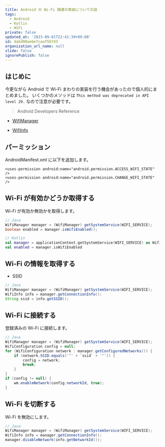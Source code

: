 ```yaml
---
title: Android の Wi-Fi 関連の実装についての話
tags:
  - Android
  - Kotlin
  - WiFi
private: false
updated_at: '2023-09-01T22:41:39+09:00'
id: dabd90aebe7caaf5b743
organization_url_name: null
slide: false
ignorePublish: false
---
```

## はじめに

今更ながら Android で Wi-Fi まわりの実装を行う機会があったので個人的にまとめました。
いくつかのメソッドは `This method was deprecated in API level 29.` なので注意が必要です。

> Android Developers Reference

- [WifiManager](https://developer.android.com/reference/android/net/wifi/WifiManager)

- [WifiInfo](https://developer.android.com/reference/android/net/wifi/WifiInfo)

## パーミッション

AndroidManifest.xml に以下を追加します。

```
<uses-permission android:name="android.permission.ACCESS_WIFI_STATE" />
<uses-permission android:name="android.permission.CHANGE_WIFI_STATE" />
```

## Wi-Fi が有効かどうか取得する

Wi-Fi が有効か無効かを取得します。

```Java
// Java
WifiManager manager = (WifiManager) getSystemService(WIFI_SERVICE);
boolean enabled = manager.isWifiEnabled();
```

```Kotlin
// Kotlin
val manager = applicationContext.getSystemService(WIFI_SERVICE) as WifiManager
val enabled = manager.isWifiEnabled
```

## Wi-Fi の情報を取得する

- SSID

```Java
// Java
WifiManager manager = (WifiManager) getSystemService(WIFI_SERVICE);
WifiInfo info = manager.getConnectionInfo();
String ssid = info.getSSID();
```

## Wi-Fi に接続する

登録済みの Wi-Fi に接続します。

```Java
// Java
WifiManager manager = (WifiManager) getSystemService(WIFI_SERVICE);
WifiConfiguration config = null;
for (WifiConfiguration network : manager.getConfiguredNetworks()) {
    if (network.SSID.equals('"' + `ssid` + '"')) {
        config = network;
        break;
    }
}
if (config != null) {
    wm.enableNetwork(config.networkId, true);
}
```

## Wi-Fi を切断する

Wi-Fi を無効にします。

```Java
// Java
WifiManager manager = (WifiManager) getSystemService(WIFI_SERVICE);
WifiInfo info = manager.getConnectionInfo();
manager.disableNetwork(info.getNetworkId());
```
